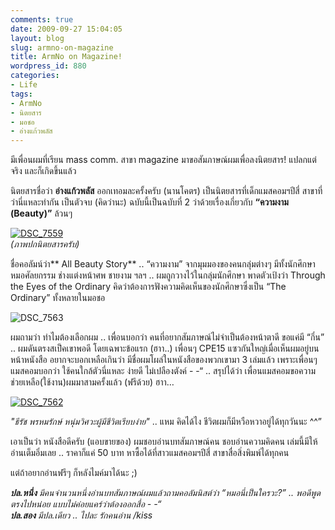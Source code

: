 ```yaml
---
comments: true
date: 2009-09-27 15:04:05
layout: blog
slug: armno-on-magazine
title: ArmNo on Magazine!
wordpress_id: 880
categories:
- Life
tags:
- ArmNo
- นิตยสาร
- มอชอ
- อ่างแก้วพลัส
---
```


มีเพื่อนผมที่เรียน mass comm. สาขา magazine มาขอสัมภาษณ์ผมเพื่อลงนิตยสาร! แปลกแต่จริง และก็เกิดขึ้นแล้ว

 

นิตยสารชื่อว่า **อ่างแก้วพลัส** ออกเทอมละครั้งครับ (นานโคตร) เป็นนิตยสารที่เด็กแมสคอมฯปีสี่ สาขาที่ว่านี่แหละทำกัน เป็นตัวจบ (คิดว่านะ) ฉบับนี้เป็นฉบับที่ 2 ว่าด้วยเรื่องเกี่ยวกับ **“ความงาม (Beauty)”** ล้วนๆ

 

[![DSC_7559](http://www.armno.in.th/wp-content/uploads/ArmNoonMagazine_C980/DSC_7559_thumb.jpg)](http://www.armno.in.th/wp-content/uploads/ArmNoonMagazine_C980/DSC_7559.jpg)       
_(ภาพปกนิตยสารครับ)_

  

ชื่อคอลัมน์ว่า** All Beauty Story** .. “ความงาม” จากมุมมองของคนกลุ่มต่างๆ มีทั้งนักศึกษา หมอศัลยกรรม ช่างแต่งหน้าศพ ชายงาม ฯลฯ .. ผมถูกวางไว้ในกลุ่มนักศึกษา พาดตัวเป้งว่า Through the Eyes of the Ordinary คิดว่าต้องการฟังความคิดเห็นของนักศึกษาซึ่งเป็น “The Ordinary” ทั้งหลายในมอชอ

 

![DSC_7563](http://www.armno.in.th/wp-content/uploads/ArmNoonMagazine_C980/DSC_7563_thumb.jpg)

 

ผมถามว่า ทำไมต้องเลือกผม .. เพื่อนบอกว่า คนที่อยากสัมภาษณ์ไม่จำเป็นต้องหน้าตาดี ขอแค่มี “กึ๋น” .. ผมดันตรงสเป็คเขาพอดี โดยเฉพาะข้อแรก (ฮาา..) เพื่อนๆ CPE15 แซวกันใหญ่เมื่อเห็นผมอยู่บนหน้าหนังสือ อยากจะบอกเหลือเกินว่า มีชื่อผมโผล่ในหนังสือของพวกเขามา 3 เล่มแล้ว เพราะเพื่อนๆแมสคอมบอกว่า ใช้คนใกล้ตัวนี่แหละ ง่ายดี ไม่เปลืองตังค์ - -“ .. สรุปได้ว่า เพื่อนแมสคอมขอความช่วยเหลือ(ใช้งาน)ผมมาสามครั้งแล้ว (ฟรีด้วย) ฮาา…

 

[![DSC_7562](http://www.armno.in.th/wp-content/uploads/ArmNoonMagazine_C980/DSC_7562_thumb.jpg)](http://www.armno.in.th/wp-content/uploads/ArmNoonMagazine_C980/DSC_7562.jpg)

 

_"ธีรัช พรหมรักษ์ หนุ่มวิศวะผู้มีชีวิตเรียบง่าย"_ .. แหม คิดได้ไง ชีวิตผมก็มีหวือหวาอยู่ได้ทุกวันนะ ^^” 

 

เอาเป็นว่า หนังสือดีครับ (แอบขายของ) ผมชอบอ่านบทสัมภาษณ์คน ชอบอ่านความคิดคน เล่มนี้มีให้อ่านเต็มอิ่มเลย .. ราคาก็แค่ 50 บาท หาซื้อได้ที่สาวแมสคอมฯปีสี่ สาขาสื่อสิ่งพิมพ์ได้ทุกคน

 

แต่ถ้าอยากอ่านฟรีๆ ก็หลังไมค์มาได้นะ ;)

 

_**ปล.หนึ่ง** มีคนจำนวนหนึ่งอ่านบทสัมภาษณ์ผมแล้วถามคอลัมนิสต์ว่า “หมอนี่เป็นใครวะ?” .. พอดีพูดตรงไปหน่อย แบบไม่ค่อยแคร์ว่าต้องออกสื่อ - -“         
**ปล.สอง** มีปล.เดียว .. ไปละ รักคนอ่าน /kiss_
